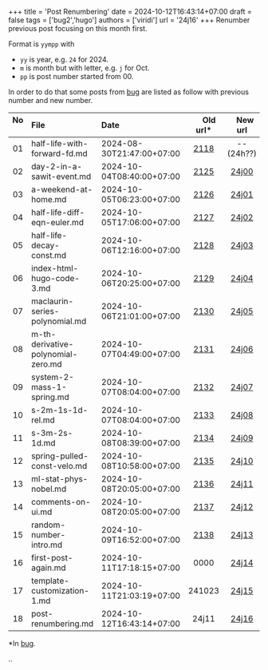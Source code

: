 +++
title = 'Post Renumbering'
date = 2024-10-12T16:43:14+07:00
draft = false
tags = ['bug2','hugo']
authors = ['viridi']
url = '24j16'
+++
Renumber previous post focusing on this month first.

<!--more-->

Format is `yympp` with
- `yy` is year, e.g. `24` for 2024.
- `m` is month but with letter, e.g. `j` for Oct.
- `pp` is post number started from 00.

In order to do that some posts from [bug](https://dudung.github.io/bug/) are listed as follow with previous number and new number.

No &nbsp;&nbsp; | File | Date | &nbsp;&nbsp;&nbsp;&nbsp;&nbsp;Old url\* | &nbsp;&nbsp;&nbsp;New url
:-: | :- | :- | :-: | :-:
01 | half-life-with-forward-fd.md       | 2024-08-30T21:47:00+07:00 | [2118](https://dudung.github.io/bug/2118) | -- (24h??)
02 | day-2-in-a-sawit-event.md          | 2024-10-04T08:40:00+07:00 | [2125](https://dudung.github.io/bug/2125) | [24j00](https://dudung.github.io/bug2/24j00)
03 | a-weekend-at-home.md               | 2024-10-05T06:23:00+07:00 | [2126](https://dudung.github.io/bug/2126) | [24j01](https://dudung.github.io/bug2/24j01)
04 | half-life-diff-eqn-euler.md        | 2024-10-05T17:06:00+07:00 | [2127](https://dudung.github.io/bug/2127) | [24j02](https://dudung.github.io/bug2/24j02)
05 | half-life-decay-const.md           | 2024-10-06T12:16:00+07:00 | [2128](https://dudung.github.io/bug/2128) | [24j03](https://dudung.github.io/bug2/24j03)
06 | index-html-hugo-code-3.md          | 2024-10-06T20:25:00+07:00 | [2129](https://dudung.github.io/bug/2129) | [24j04](https://dudung.github.io/bug2/24j04)
07 | maclaurin-series-polynomial.md     | 2024-10-06T21:01:00+07:00 | [2130](https://dudung.github.io/bug/2130) | [24j05](https://dudung.github.io/bug2/24j05)
08 | m-th-derivative-polynomial-zero.md &nbsp;&nbsp;&nbsp; | 2024-10-07T04:49:00+07:00 | [2131](https://dudung.github.io/bug/2131) | [24j06](https://dudung.github.io/bug2/24j06)
09 | system-2-mass-1-spring.md          | 2024-10-07T08:04:00+07:00 | [2132](https://dudung.github.io/bug/2132) | [24j07](https://dudung.github.io/bug2/24j07)
10 | s-2m-1s-1d-rel.md                  | 2024-10-07T08:04:00+07:00 | [2133](https://dudung.github.io/bug/2133) | [24j08](https://dudung.github.io/bug2/24j08)
11 | s-3m-2s-1d.md                      | 2024-10-08T08:39:00+07:00 | [2134](https://dudung.github.io/bug/2134) | [24j09](https://dudung.github.io/bug2/24i09)
12 | spring-pulled-const-velo.md        | 2024-10-08T10:58:00+07:00 | [2135](https://dudung.github.io/bug/2135) | [24j10](https://dudung.github.io/bug2/24j10)
13 | ml-stat-phys-nobel.md              | 2024-10-08T20:05:00+07:00 | [2136](https://dudung.github.io/bug/2136) | [24j11](https://dudung.github.io/bug2/24j11)
14 | comments-on-ui.md                  | 2024-10-08T20:05:00+07:00 | [2137](https://dudung.github.io/bug/2137) | [24j12](https://dudung.github.io/bug2/24j12)
15 | random-number-intro.md             | 2024-10-09T16:52:00+07:00 | [2138](https://dudung.github.io/bug/2138) | [24j13](https://dudung.github.io/bug2/24j13)
16 | first-post-again.md                | 2024-10-11T17:18:15+07:00 | 0000   | [24j14](https://dudung.github.io/bug2/24j14)
17 | template-customization-1.md        | 2024-10-11T21:03:19+07:00 | 241023 | [24j15](https://dudung.github.io/bug2/24j15)
18 | post-renumbering.md                | 2024-10-12T16:43:14+07:00 | 24j11  | [24j16](https://dudung.github.io/bug2/24j16)

\*In [bug](https://dudung.github.io/bug/).

..
